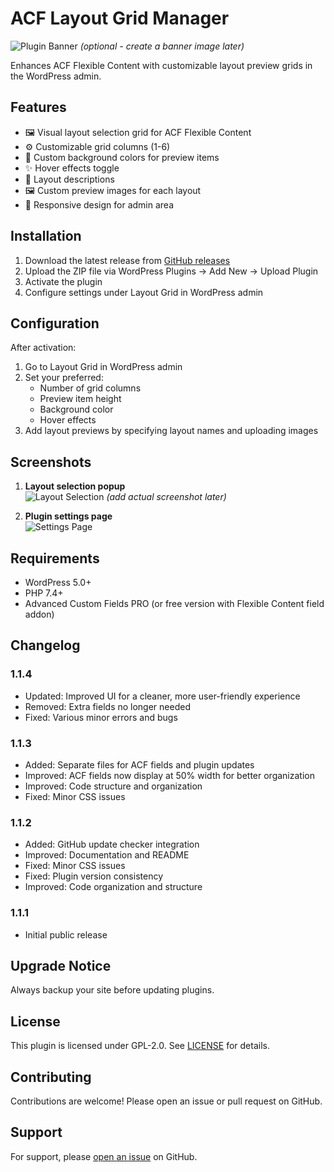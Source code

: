 # ACF Layout Grid Manager

![Plugin Banner](assets/images/banner-1544x500.png) *(optional - create a banner image later)*

Enhances ACF Flexible Content with customizable layout preview grids in the WordPress admin.

## Features

- 🖼️ Visual layout selection grid for ACF Flexible Content
- ⚙️ Customizable grid columns (1-6)
- 🎨 Custom background colors for preview items
- ✨ Hover effects toggle
- 📝 Layout descriptions
- 🖼️ Custom preview images for each layout
- 📱 Responsive design for admin area

## Installation

1. Download the latest release from [GitHub releases](https://github.com/UmairSDSGit/ACF-Layout-Grid-Manager/releases)
2. Upload the ZIP file via WordPress Plugins → Add New → Upload Plugin
3. Activate the plugin
4. Configure settings under Layout Grid in WordPress admin

## Configuration

After activation:
1. Go to Layout Grid in WordPress admin
2. Set your preferred:
   - Number of grid columns
   - Preview item height
   - Background color
   - Hover effects
3. Add layout previews by specifying layout names and uploading images

## Screenshots

1. **Layout selection popup**  
   ![Layout Selection](assets/images/screenshot-1.png) *(add actual screenshot later)*

2. **Plugin settings page**  
   ![Settings Page](assets/images/screenshot-2.png)

## Requirements

- WordPress 5.0+
- PHP 7.4+
- Advanced Custom Fields PRO (or free version with Flexible Content field addon)

## Changelog

### 1.1.4
* Updated: Improved UI for a cleaner, more user-friendly experience
* Removed: Extra fields no longer needed
* Fixed: Various minor errors and bugs

### 1.1.3
* Added: Separate files for ACF fields and plugin updates
* Improved: ACF fields now display at 50% width for better organization
* Improved: Code structure and organization
* Fixed: Minor CSS issues

### 1.1.2
* Added: GitHub update checker integration
* Improved: Documentation and README
* Fixed: Minor CSS issues
* Fixed: Plugin version consistency
* Improved: Code organization and structure

### 1.1.1
* Initial public release

## Upgrade Notice

Always backup your site before updating plugins.

## License

This plugin is licensed under GPL-2.0. See [LICENSE](LICENSE) for details.

## Contributing

Contributions are welcome! Please open an issue or pull request on GitHub.

## Support

For support, please [open an issue](https://github.com/UmairSDSGit/ACF-Layout-Grid-Manager/issues) on GitHub.